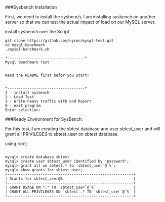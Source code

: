 ###Sysbench Installation

First, we need to install the sysbench, I am installing sysbench on another server so that we can test the actual impact of load on our MySQL server.

install sysbench over the Script

```
git clone https://github.com/nycon/mysql-test.git
cd mysql-benchmark
./mysql-benchmark.sh
```
```
*-----------------------------------*
Mysql Benchmark Test 


Read the README first befor you start! 


*-----------------------------------*
1 - install sysbench 
2 - Load Test
3 - Write-heavy traffic with end Report
0 - exit program
Enter selection: 
```


###Ready Environment for SysBench:

For this test, I am creating the sbtest database and user sbtest_user and will grant all PRIVILEGES to sbtest_user on sbtest database.

using root;
```

mysql> create database sbtest
mysql> create user sbtest_user identified by 'password';
mysql> grant all on sbtest.* to `sbtest_user`@`%`;
mysql> show grants for sbtest_user;
+---------------------------------------------------------+
| Grants for sbtest_user@%                                |
+---------------------------------------------------------+
| GRANT USAGE ON *.* TO `sbtest_user`@`%`                 |
| GRANT ALL PRIVILEGES ON `sbtest`.* TO `sbtest_user`@`%` |
+---------------------------------------------------------+
```

